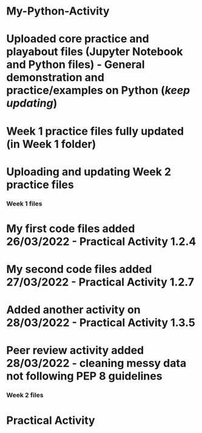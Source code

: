 # My-Python-Activity
# Uploaded core practice and playabout files (Jupyter Notebook and Python files) - General demonstration and practice/examples on Python (***keep updating***)
# Week 1 practice files fully updated (in Week 1 folder)
# Uploading and updating Week 2 practice files

### Week 1 files
# My first code files added 26/03/2022 - Practical Activity 1.2.4

# My second code files added 27/03/2022 - Practical Activity 1.2.7

# Added another activity on 28/03/2022 - Practical Activity 1.3.5

# Peer review activity added 28/03/2022 - cleaning messy data not following PEP 8 guidelines

### Week 2 files
# Practical Activity 
